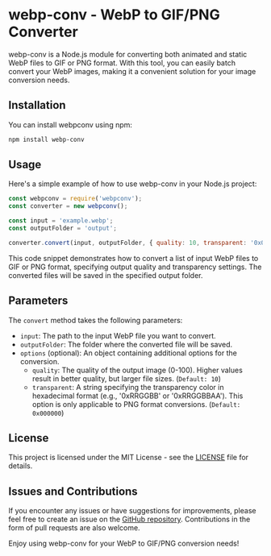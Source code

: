 # webp-conv - WebP to GIF/PNG Converter

webp-conv is a Node.js module for converting both animated and static WebP files to GIF or PNG format. With this tool, you can easily batch convert your WebP images, making it a convenient solution for your image conversion needs.

## Installation

You can install webpconv using npm:

```bash
npm install webp-conv
```

## Usage

Here's a simple example of how to use webp-conv in your Node.js project:

```javascript
const webpconv = require('webpconv');
const converter = new webpconv();

const input = 'example.webp';
const outputFolder = 'output';

converter.convert(input, outputFolder, { quality: 10, transparent: '0x000000' });
```

This code snippet demonstrates how to convert a list of input WebP files to GIF or PNG format, specifying output quality and transparency settings. The converted files will be saved in the specified output folder.

## Parameters

The `convert` method takes the following parameters:

- `input`: The path to the input WebP file you want to convert.
- `outputFolder`: The folder where the converted file will be saved.
- `options` (optional): An object containing additional options for the conversion.
    - `quality`: The quality of the output image (0-100). Higher values result in better quality, but larger file sizes. (`Default: 10`)
    - `transparent`: A string specifying the transparency color in hexadecimal format (e.g., '0xRRGGBB' or '0xRRGGBBAA'). This option is only applicable to PNG format conversions. (`Default: 0x000000`)

## License

This project is licensed under the MIT License - see the [LICENSE](https://en.wikipedia.org/wiki/MIT_License) file for details.

## Issues and Contributions

If you encounter any issues or have suggestions for improvements, please feel free to create an issue on the [GitHub repository](https://github.com/caed0/webp-conv). Contributions in the form of pull requests are also welcome.

Enjoy using webp-conv for your WebP to GIF/PNG conversion needs!